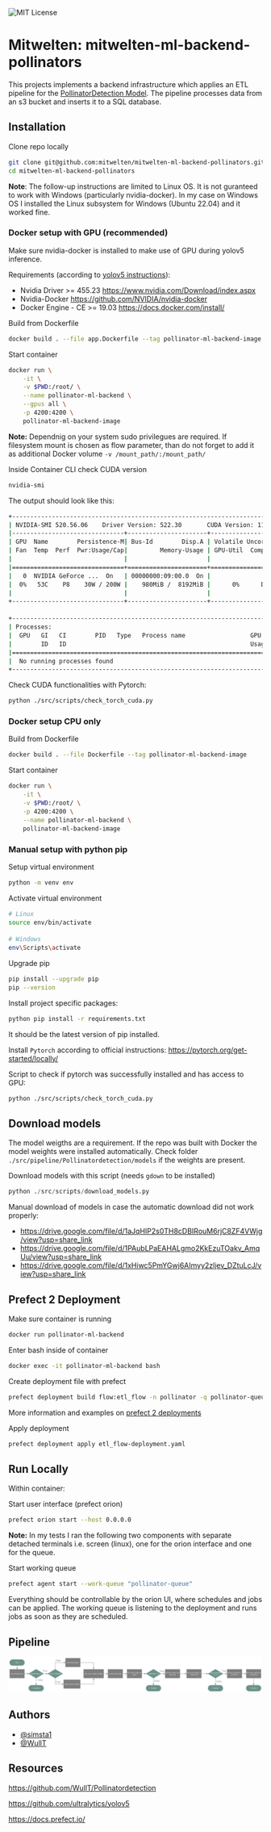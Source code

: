 
![MIT License](https://img.shields.io/badge/Organization-Mitwelten-green)

# Mitwelten: mitwelten-ml-backend-pollinators

This projects implements a backend infrastructure which applies an ETL pipeline for the [PollinatorDetection Model](https://github.com/WullT/Pollinatordetection). The pipeline processes data from an s3 bucket and inserts it to a SQL database.

## Installation

Clone repo locally

```bash
git clone git@github.com:mitwelten/mitwelten-ml-backend-pollinators.git
cd mitwelten-ml-backend-pollinators
```

**Note**:
The follow-up instructions are limited to Linux OS. It is not guranteed to work with Windows (particularly nvidia-docker). In my case on Windows OS I installed the Linux subsystem for Windows (Ubuntu 22.04) and it worked fine.

### Docker setup with GPU (recommended)

Make sure nvidia-docker is installed to make use of GPU during yolov5 inference.

Requirements (according to [yolov5 instructions](https://github.com/ultralytics/yolov5/wiki/Docker-Quickstart)):

- Nvidia Driver >= 455.23 <https://www.nvidia.com/Download/index.aspx>
- Nvidia-Docker <https://github.com/NVIDIA/nvidia-docker>
- Docker Engine - CE >= 19.03 <https://docs.docker.com/install/>

Build from Dockerfile

```bash
docker build . --file app.Dockerfile --tag pollinator-ml-backend-image
```

Start container

```bash
docker run \
    -it \
    -v $PWD:/root/ \
    --name pollinator-ml-backend \
    --gpus all \
    -p 4200:4200 \
    pollinator-ml-backend-image
```

**Note:** Dependnig on your system sudo privilegues are required. If filesystem mount is chosen as flow parameter, than do not forget to add it as additional Docker volume `-v /mount_path/:/mount_path/`

Inside Container CLI check CUDA version

```bash
nvidia-smi
```

The output should look like this:

```bash
+-----------------------------------------------------------------------------+
| NVIDIA-SMI 520.56.06    Driver Version: 522.30       CUDA Version: 11.8     |
|-------------------------------+----------------------+----------------------+
| GPU  Name        Persistence-M| Bus-Id        Disp.A | Volatile Uncorr. ECC |
| Fan  Temp  Perf  Pwr:Usage/Cap|         Memory-Usage | GPU-Util  Compute M. |
|                               |                      |               MIG M. |
|===============================+======================+======================|
|   0  NVIDIA GeForce ...  On   | 00000000:09:00.0  On |                  N/A |
|  0%   53C    P8    30W / 200W |    980MiB /  8192MiB |      0%      Default |
|                               |                      |                  N/A |
+-------------------------------+----------------------+----------------------+

+-----------------------------------------------------------------------------+
| Processes:                                                                  |
|  GPU   GI   CI        PID   Type   Process name                  GPU Memory |
|        ID   ID                                                   Usage      |
|=============================================================================|
|  No running processes found                                                 |
+-----------------------------------------------------------------------------+
```

Check CUDA functionalities with Pytorch:

```bash
python ./src/scripts/check_torch_cuda.py
```

### Docker setup CPU only

Build from Dockerfile

```bash
docker build . --file Dockerfile --tag pollinator-ml-backend-image
```

Start container

```bash
docker run \
    -it \
    -v $PWD:/root/ \
    -p 4200:4200 \
    --name pollinator-ml-backend \
    pollinator-ml-backend-image
```

### Manual setup with python pip

Setup virtual environment

```bash
python -m venv env
```

Activate virtual environment

```bash
# Linux
source env/bin/activate

# Windows
env\Scripts\activate
```

Upgrade pip

```bash
pip install --upgrade pip
pip --version
```

Install project specific packages:

```bash
python pip install -r requirements.txt
```

It should be the latest version of pip installed.

Install `Pytorch` according to official instructions: <https://pytorch.org/get-started/locally/>

Script to check if pytorch was successfully installed and has access to GPU:

```bash
python ./src/scripts/check_torch_cuda.py
```

## Download models

The model weigths are a requirement. If the repo was built with Docker the model weights were installed automatically. Check folder `./src/pipeline/Pollinatordetection/models` if the weights are present.

Download models with this script (needs `gdown` to be installed)

```python
python ./src/scripts/download_models.py
```

Manual download of models in case the automatic download did not work properly:

- <https://drive.google.com/file/d/1aJqHIP2s0TH8cDBIRouM6rjC8ZF4VWjg/view?usp=share_link>
- <https://drive.google.com/file/d/1PAubLPaEAHALgmo2KkEzuTOakv_AmqUu/view?usp=share_link>
- <https://drive.google.com/file/d/1xHiwc5PmYGwj6AImyy2zljev_DZtuLcJ/view?usp=share_link>

## Prefect 2 Deployment

Make sure container is running

```bash
docker run pollinator-ml-backend
```

Enter bash inside of container

```bash
docker exec -it pollinator-ml-backend bash
```

Create deployment file with prefect

```bash
prefect deployment build flow:etl_flow -n pollinator -q pollinator-queue
```

More information and examples on [prefect 2 deployments](https://docs.prefect.io/concepts/deployments/)

Apply deployment

```bash
prefect deployment apply etl_flow-deployment.yaml
```

## Run Locally

Within container:

Start user interface (prefect orion)

```bash
prefect orion start --host 0.0.0.0
```

**Note:** In my tests I ran the following two components with separate detached terminals i.e. screen (linux), one for the orion interface and one for the queue.

Start working queue

```bash
prefect agent start --work-queue "pollinator-queue"
```

Everything should be controllable by the orion UI, where schedules and jobs can be applied. The working queue is listening to the deployment and runs jobs as soon as they are scheduled.

## Pipeline

![etl_flow_pollinator](./doc/assets/etl_flow_pollinator.png)

## Authors

- [@simsta1](https://www.github.com/https://github.com/simsta1)
- [@WullT](https://github.com/WullT)

## Resources

<https://github.com/WullT/Pollinatordetection>

<https://github.com/ultralytics/yolov5>

<https://docs.prefect.io/>
